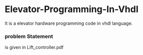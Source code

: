 # Elevator-Programming-In-Vhdl
It is a elevator hardware programming code in vhdl language.

### problem Statement
is given in Lift_controller.pdf
